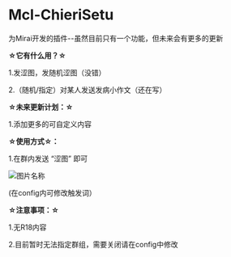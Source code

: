 # Mcl-ChieriSetu
为Mirai开发的插件--虽然目前只有一个功能，但未来会有更多的更新    
  
    
      
**☆它有什么用？☆**
  
1.发涩图，发随机涩图（没错）  
  
2.（随机/指定）对某人发送发病小作文（还在写）  
  
**☆未来更新计划：☆**  
  
1.添加更多的可自定义内容    
  
**☆使用方式☆：**  
  
1.在群内发送  “涩图” 即可  

![图片名称](http://f0.0sm.com/node0/2022/07/862CCE6022CB501B-103580520f1c0529.png)  
  
(在config内可修改触发词）  
  
**☆注意事项：☆**  
  
1.无R18内容  
  
2.目前暂时无法指定群组，需要关闭请在config中修改    
